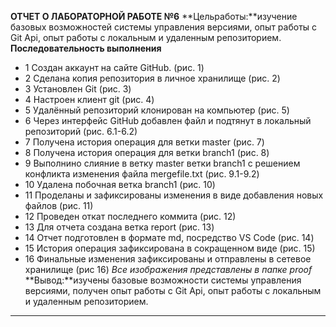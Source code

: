 **ОТЧЕТ О ЛАБОРАТОРНОЙ РАБОТЕ №6**
**Цельработы:**изучение базовых возможностей системы
управления версиями, опыт работы с Git Api, опыт работы с локальным и
удаленным репозиторием. 
**Последовательность выполнения**
- 1 Создан аккаунт на сайте GitHub. (рис. 1) 
- 2 Сделана копия репозитория в личное хранилище (рис. 2)
- 3 Установлен Git (рис. 3)
- 4 Настроен клиент git (рис. 4)
- 5 Удалённый репозиторий клонирован на компьютер (рис. 5)
- 6 Через интерфейс GitHub добавлен файл и подтянут в локальный репозиторий (рис. 6.1-6.2)
- 7 Получена история операция для ветки master (рис. 7)
- 8 Получена история операция для ветки branch1 (рис. 8)
- 9 Выполнино слияние в ветку master ветки branch1  с решением конфликта изменения файла mergefile.txt (рис. 9.1-9.2)
- 10 Удалена побочная ветка branch1 (рис. 10)
- 11 Проделаны и зафиксированы изменения в виде добавления новых файлов (рис. 11)
- 12 Проведен откат последнего коммита (рис. 12)
- 13 Для отчета создана ветка report (рис. 13)
- 14 Отчет подготовлен в формате md, посредство VS Code (рис. 14)
- 15 История операция зафиксирована в сокращенном виде (рис. 15)
- 16 Финальные изменения зафиксированы и отправлены в сетевое хранилище (рис 16)
*Все изображения представлены в папке proof*
**Вывод:**изучены базовые возможности системы
управления версиями, получен опыт работы с Git Api, опыт работы с локальным и
удаленным репозиторием.
---